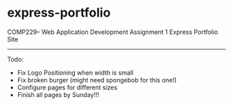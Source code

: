 # express-portfolio
COMP229– Web Application Development Assignment 1 Express Portfolio Site
<hr>
Todo:
<ul>
  <li>Fix Logo Positioning when width is small</li>
  <li>Fix broken burger (might need spongebob for this one!)</li>
  <li>Configure pages for different sizes</li>
  <li>Finish all pages by Sunday!!!</li>
</ul>
